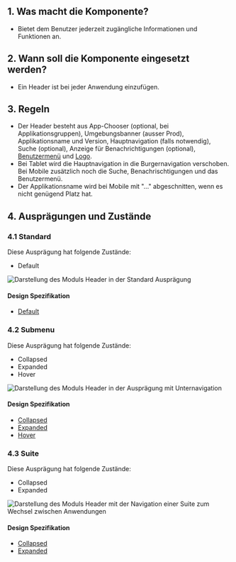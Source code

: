 ## 1. Was macht die Komponente? 
* Bietet dem Benutzer jederzeit zugängliche Informationen und Funktionen an.

## 2. Wann soll die Komponente eingesetzt werden? 
* Ein Header ist bei jeder Anwendung einzufügen.

## 3. Regeln
* Der Header besteht aus App-Chooser (optional, bei Applikationsgruppen), Umgebungsbanner (ausser Prod), Applikationsname und Version, Hauptnavigation (falls notwendig), Suche (optional), Anzeige für Benachrichtigungen (optional), [Benutzermenü](https://digital.sbb.ch/de/webapps/components/usermenu) und [Logo](https://digital.sbb.ch/de/webapps/basics/brand).
* Bei Tablet wird die Hauptnavigation in die Burgernavigation verschoben. Bei Mobile zusätzlich noch die Suche, Benachrischtigungen und das Benutzermenü.
* Der Applikationsname wird bei Mobile mit "..." abgeschnitten, wenn es nicht genügend Platz hat.

## 4. Ausprägungen und Zustände 

### 4.1 Standard
Diese Ausprägung hat folgende Zustände:
* Default

![Darstellung des Moduls Header in der Standard Ausprägung](https://raw.githubusercontent.com/sbb-design-systems/sbb-design-system/master/webapp/modules/header/images/Header_Default.png 'class: image')

#### Design Spezifikation
* [Default](https://sbb.invisionapp.com/d/main#/console/17140415/385266877/inspect)

### 4.2 Submenu
Diese Ausprägung hat folgende Zustände:
* Collapsed
* Expanded
* Hover

![Darstellung des Moduls Header in der Ausprägung mit Unternavigation](https://raw.githubusercontent.com/sbb-design-systems/sbb-design-system/master/webapp/modules/header/images/Header_Submenu.png 'class: image')

#### Design Spezifikation
* [Collapsed](https://sbb.invisionapp.com/d/main#/console/17140415/385266878/inspect)
* [Expanded](https://sbb.invisionapp.com/d/main#/console/17140415/385266879/inspect)
* [Hover](https://sbb.invisionapp.com/d/main#/console/17140415/385266880/inspect)

### 4.3 Suite
Diese Ausprägung hat folgende Zustände:
* Collapsed
* Expanded

![Darstellung des Moduls Header mit der Navigation einer Suite zum Wechsel zwischen Anwendungen](https://raw.githubusercontent.com/sbb-design-systems/sbb-design-system/master/webapp/modules/header/images/Header_Suite.png 'class: image')

#### Design Spezifikation
* [Collapsed](https://sbb.invisionapp.com/d/main#/console/17140415/385266881/inspect)
* [Expanded](https://sbb.invisionapp.com/d/main#/console/17140415/385266882/inspect)
